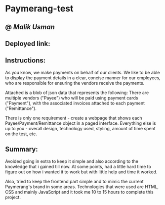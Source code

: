 # Paymerang-test
## @ *Malik Usman*

## Deployed link: 

## Instructions:
As you know, we make payments on behalf of our clients. We like to be able to display the payment details in a clear, concise manner for our employees, who are responsible for ensuring the vendors receive the payments.

Attached is a blob of json data that represents the following: There are multiple vendors ("Payee") who will be paid using payment cards ("Payment"), with the associated invoices attached to each payment ("Remittance").

There is only one requirement - create a webpage that shows each Payee/Payment/Remittance object in a paged interface. Everything else is up to you - overall design, technology used, styling, amount of time spent on the test, etc.

## Summary:
Avoided going in extra to keep it simple and also according to the knowledge that i gained till now. At some points, had a little hard time to figure out on how i wanted it to work but with little help and time it worked.

Also, tried to keep the frontend part simple and to mimic the current Paymerang's brand in some areas. Technologies that were used are HTML, CSS and mainly JavaScript and it took me 10 to 15 hours to complete this project.


